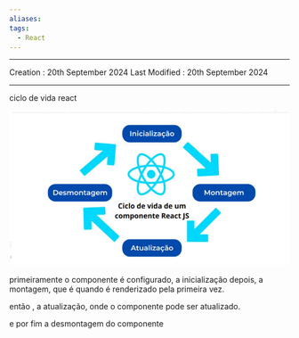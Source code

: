 ```yaml
---
aliases: 
tags:
  - React
---
```

---
Creation : 20th September 2024
Last Modified : 20th September 2024
___


ciclo de vida react

![Pasted image 20240920205151](../Images/Pasted%20image%2020240920205151.png)


primeiramente o componente é configurado, a inicialização
depois, a montagem, que é quando é renderizado pela primeira vez.

então , a atualização, onde o componente pode ser atualizado.

e por fim a desmontagem do componente


